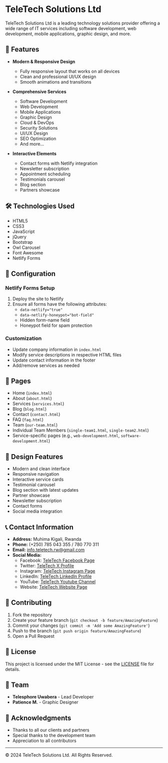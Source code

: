 # TeleTech Solutions Ltd

TeleTech Solutions Ltd is a leading technology solutions provider offering a wide range of IT services including software development, web development, mobile applications, graphic design, and more.

## 🌟 Features

- **Modern & Responsive Design**
  - Fully responsive layout that works on all devices
  - Clean and professional UI/UX design
  - Smooth animations and transitions

- **Comprehensive Services**
  - Software Development
  - Web Development
  - Mobile Applications
  - Graphic Design
  - Cloud & DevOps
  - Security Solutions
  - UI/UX Design
  - SEO Optimization
  - And more...

- **Interactive Elements**
  - Contact forms with Netlify integration
  - Newsletter subscription
  - Appointment scheduling
  - Testimonials carousel
  - Blog section
  - Partners showcase

## 🛠️ Technologies Used

- HTML5
- CSS3
- JavaScript
- jQuery
- Bootstrap
- Owl Carousel
- Font Awesome
- Netlify Forms

## 🔧 Configuration

### Netlify Forms Setup
1. Deploy the site to Netlify
2. Ensure all forms have the following attributes:
   - `data-netlify="true"`
   - `data-netlify-honeypot="bot-field"`
   - Hidden form-name field
   - Honeypot field for spam protection

### Customization
- Update company information in `index.html`
- Modify service descriptions in respective HTML files
- Update contact information in the footer
- Add/remove services as needed

## 📱 Pages

- Home (`index.html`)
- About (`about.html`)
- Services (`services.html`)
- Blog (`blog.html`)
- Contact (`contact.html`)
- FAQ (`faq.html`)
- Team (`our-team.html`)
- Individual Team Members (`single-team1.html`, `single-team2.html`)
- Service-specific pages (e.g., `web-development.html`, `software-development.html`)

## 🎨 Design Features

- Modern and clean interface
- Responsive navigation
- Interactive service cards
- Testimonial carousel
- Blog section with latest updates
- Partner showcase
- Newsletter subscription
- Contact forms
- Social media integration

## 📞 Contact Information

- **Address:** Muhima Kigali, Rwanda
- **Phone:** (+250) 785 043 355 / 780 770 311
- **Email:** info.teletech.rw@gmail.com
- **Social Media:**
  - Facebook: [TeleTech Facebook Page](https://www.facebook.com/teletechsolutionsltd)
  - Twitter: [TeleTech X Profile](https://x.com/teletech_ltd)
  - Instagram: [TeleTech Instagram Page](https://www.instagram.com/teletech_ltd)
  - LinkedIn: [TeleTech LinkedIn Profile](https://www.linkedin.com/company/teletech-ltd)
  - YouTube: [TeleTech Youtube Channel](https://www.youtube.com/watch?v=mcHSJwwIq5s)
  - Website: [TeleTech Website Page](https://teletech.netlify.app/)

## 🤝 Contributing

1. Fork the repository
2. Create your feature branch (`git checkout -b feature/AmazingFeature`)
3. Commit your changes (`git commit -m 'Add some AmazingFeature'`)
4. Push to the branch (`git push origin feature/AmazingFeature`)
5. Open a Pull Request

## 📄 License

This project is licensed under the MIT License - see the [LICENSE](LICENSE) file for details.

## 👥 Team

- **Telesphore Uwabera** - Lead Developer
- **Patience M.** - Graphic Designer

## 🙏 Acknowledgments

- Thanks to all our clients and partners
- Special thanks to the development team
- Appreciation to all contributors

---

© 2024 TeleTech Solutions Ltd. All Rights Reserved.
